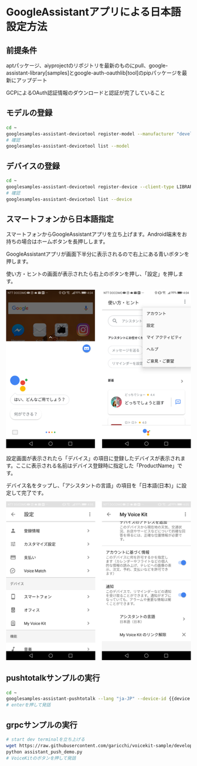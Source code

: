 # GoogleAssistantアプリによる日本語設定方法

## 前提条件
aptパッケージ、aiyprojectのリポジトリを最新のものにpull、google-assistant-library[samples]とgoogle-auth-oauthlib[tool]のpipパッケージを最新にアップデート

GCPによるOAuth認証情報のダウンロードと認証が完了していること

## モデルの登録
```sh
cd ~
googlesamples-assistant-devicetool register-model --manufacturer "developer" --product-name "my-voicekit1" --type LIGHT --trait action.devices.traits.OnOff --model {{model name}}
# 確認
googlesamples-assistant-devicetool list --model
```

## デバイスの登録
```sh
cd ~
googlesamples-assistant-devicetool register-device --client-type LIBRARY --model {{model name}} --device {{device name}}
# 確認
googlesamples-assistant-devicetool list --device
```

## スマートフォンから日本語指定
スマートフォンからGoogleAssistantアプリを立ち上げます。Android端末をお持ちの場合はホームボタンを長押しします。

GoogleAssistantアプリが画面下半分に表示されるので右上にある青いボタンを押します。

使い方・ヒントの画面が表示されたら右上のボタンを押し、「設定」を押します。

![1](./img/assistant5.png)

設定画面が表示されたら「デバイス」の項目に登録したデバイスが表示されます。ここに表示される名前はデバイス登録時に指定した「ProductName」です。

デバイス名をタップし、「アシスタントの言語」の項目を「日本語(日本)」に設定して完了です。

![2](./img/assistant6.png)

## pushtotalkサンプルの実行
```sh
cd ~
googlesamples-assistant-pushtotalk --lang "ja-JP" --device-id {{device id}}
# enterを押して発話
```

## grpcサンプルの実行
```sh
# start dev terminalを立ち上げる
wget https://raw.githubusercontent.com/garicchi/voicekit-sample/develop/assistant_push_demo.py
python assistant_push_demo.py
# VoiceKitのボタンを押して発話
```

